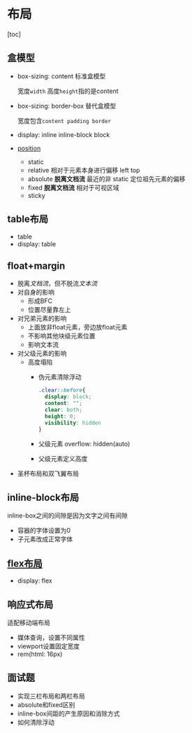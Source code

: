 # 布局

[toc]

## 盒模型

- box-sizing: content 标准盒模型

  宽度`width` 高度`height`指的是content

- box-sizing: border-box 替代盒模型

  宽度包含`content padding border`

- display: inline inline-block block
- [position](https://developer.mozilla.org/zh-CN/docs/Web/CSS/position)
  - static
  - relative 相对于元素本身进行偏移 left top
  - absolute **脱离文档流** 最近的非 static 定位祖先元素的偏移
  - fixed **脱离文档流** 相对于可视区域
  - sticky

## table布局

- table
- display: table

## float+margin

- 脱离*文档流*，但不脱流*文本流*
- 对自身的影响
  - 形成BFC
  - 位置尽量靠左上
- 对兄弟元素的影响
  - 上面放非float元素，旁边放float元素
  - 不影响其他块级元素位置
  - 影响文本流
- 对父级元素的影响
  - 高度塌陷
    - 伪元素清除浮动

      ```css
      .clear::before{
        display: block;
        content: "";
        clear: both;
        height: 0;
        visibility: hidden
      }
      ```

    - 父级元素 overflow: hidden(auto)
    - 父级元素定义高度
- 圣杯布局和双飞翼布局

## inline-block布局

inline-box之间的间隙是因为文字之间有间隙

- 容器的字体设置为0
- 子元素改成正常字体

## [flex布局](https://developer.mozilla.org/zh-CN/docs/Web/CSS/CSS_Flexible_Box_Layout/Basic_Concepts_of_Flexbox)

- display: flex

## 响应式布局

适配移动端布局

- 媒体查询，设置不同属性
- viewport设置固定宽度
- rem(html: 16px)

## 面试题

- 实现三栏布局和两栏布局
- absolute和fixed区别
- inline-box间距的产生原因和消除方式
- 如何清除浮动
  